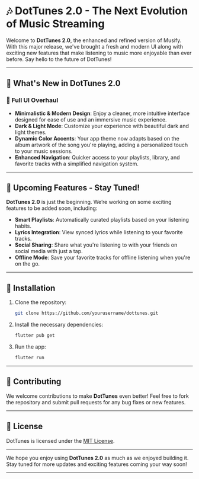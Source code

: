 
# 🎶 DotTunes 2.0 - The Next Evolution of Music Streaming

Welcome to **DotTunes 2.0**, the enhanced and refined version of Musify. With this major release, we've brought a fresh and modern UI along with exciting new features that make listening to music more enjoyable than ever before. Say hello to the future of DotTunes!

---

## 🚀 What's New in DotTunes 2.0

### 🔄 Full UI Overhaul
- **Minimalistic & Modern Design**: Enjoy a cleaner, more intuitive interface designed for ease of use and an immersive music experience.
- **Dark & Light Mode**: Customize your experience with beautiful dark and light themes.
- **Dynamic Color Accents**: Your app theme now adapts based on the album artwork of the song you're playing, adding a personalized touch to your music sessions.
- **Enhanced Navigation**: Quicker access to your playlists, library, and favorite tracks with a simplified navigation system.

---

## 🌟 Upcoming Features - Stay Tuned!
**DotTunes 2.0** is just the beginning. We’re working on some exciting features to be added soon, including:
- **Smart Playlists**: Automatically curated playlists based on your listening habits.
- **Lyrics Integration**: View synced lyrics while listening to your favorite tracks.
- **Social Sharing**: Share what you're listening to with your friends on social media with just a tap.
- **Offline Mode**: Save your favorite tracks for offline listening when you're on the go.

---

## 📲 Installation

1. Clone the repository:
   ```bash
   git clone https://github.com/yourusername/dottunes.git
   ```

2. Install the necessary dependencies:
   ```bash
   flutter pub get
   ```

3. Run the app:
   ```bash
   flutter run
   ```

---

## 🤝 Contributing
We welcome contributions to make **DotTunes** even better! Feel free to fork the repository and submit pull requests for any bug fixes or new features.

---

## 📄 License
DotTunes is licensed under the [MIT License](LICENSE).

---

We hope you enjoy using **DotTunes 2.0** as much as we enjoyed building it. Stay tuned for more updates and exciting features coming your way soon!

--- 
